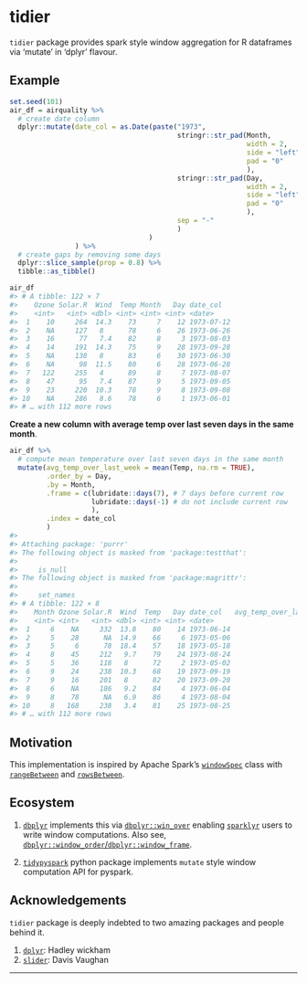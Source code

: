 
<!-- README.md is generated from README.Rmd. Please edit that file -->

# tidier

<!-- badges: start -->
<!-- badges: end -->

`tidier` package provides spark style window aggregation for R
dataframes via ‘mutate’ in ‘dplyr’ flavour.

## Example

``` r
set.seed(101)
air_df = airquality %>%
  # create date column
  dplyr::mutate(date_col = as.Date(paste("1973",
                                         stringr::str_pad(Month,
                                                          width = 2,
                                                          side = "left",
                                                          pad = "0"
                                                          ),
                                         stringr::str_pad(Day,
                                                          width = 2,
                                                          side = "left",
                                                          pad = "0"
                                                          ),
                                         sep = "-"
                                         )
                                  )
                ) %>%
  # create gaps by removing some days
  dplyr::slice_sample(prop = 0.8) %>% 
  tibble::as_tibble()

air_df
#> # A tibble: 122 × 7
#>    Ozone Solar.R  Wind  Temp Month   Day date_col  
#>    <int>   <int> <dbl> <int> <int> <int> <date>    
#>  1    10     264  14.3    73     7    12 1973-07-12
#>  2    NA     127   8      78     6    26 1973-06-26
#>  3    16      77   7.4    82     8     3 1973-08-03
#>  4    14     191  14.3    75     9    28 1973-09-28
#>  5    NA     138   8      83     6    30 1973-06-30
#>  6    NA      98  11.5    80     6    28 1973-06-28
#>  7   122     255   4      89     8     7 1973-08-07
#>  8    47      95   7.4    87     9     5 1973-09-05
#>  9    23     220  10.3    78     9     8 1973-09-08
#> 10    NA     286   8.6    78     6     1 1973-06-01
#> # … with 112 more rows
```

**Create a new column with average temp over last seven days in the same
month**.

``` r
air_df %>% 
  # compute mean temperature over last seven days in the same month
  mutate(avg_temp_over_last_week = mean(Temp, na.rm = TRUE),
         .order_by = Day,
         .by = Month,
         .frame = c(lubridate::days(7), # 7 days before current row
                    lubridate::days(-1) # do not include current row
                    ),
         .index = date_col
         )
#> 
#> Attaching package: 'purrr'
#> The following object is masked from 'package:testthat':
#> 
#>     is_null
#> The following object is masked from 'package:magrittr':
#> 
#>     set_names
#> # A tibble: 122 × 8
#>    Month Ozone Solar.R  Wind  Temp   Day date_col   avg_temp_over_last_week
#>    <int> <int>   <int> <dbl> <int> <int> <date>                       <dbl>
#>  1     6    NA     332  13.8    80    14 1973-06-14                    87.2
#>  2     5    28      NA  14.9    66     6 1973-05-06                    66  
#>  3     5     6      78  18.4    57    18 1973-05-18                    65.2
#>  4     8    45     212   9.7    79    24 1973-08-24                    76.5
#>  5     5    36     118   8      72     2 1973-05-02                   NaN  
#>  6     9    24     238  10.3    68    19 1973-09-19                    73  
#>  7     9    16     201   8      82    20 1973-09-20                    71.7
#>  8     6    NA     186   9.2    84     4 1973-06-04                    72.5
#>  9     8    78      NA   6.9    86     4 1973-08-04                    81.3
#> 10     8   168     238   3.4    81    25 1973-08-25                    76.5
#> # … with 112 more rows
```

## Motivation

This implementation is inspired by Apache Spark’s
[`windowSpec`](https://spark.apache.org/docs/3.2.1/api/python/reference/api/pyspark.sql.Column.over.html?highlight=windowspec)
class with
[`rangeBetween`](https://spark.apache.org/docs/3.2.1/api/python/reference/api/pyspark.sql.WindowSpec.rangeBetween.html)
and
[`rowsBetween`](https://spark.apache.org/docs/3.2.1/api/python/reference/api/pyspark.sql.WindowSpec.rowsBetween.html).

## Ecosystem

1.  [`dbplyr`](https://dbplyr.tidyverse.org/) implements this via
    [`dbplyr::win_over`](https://dbplyr.tidyverse.org/reference/win_over.html?q=win_over#null)
    enabling [`sparklyr`](https://spark.rstudio.com/) users to write
    window computations. Also see,
    [`dbplyr::window_order`/`dbplyr::window_frame`](https://dbplyr.tidyverse.org/reference/window_order.html?q=window_fr#ref-usage).

2.  [`tidypyspark`](https://talegari.github.io/tidypyspark/_build/html/index.html)
    python package implements `mutate` style window computation API for
    pyspark.

## Acknowledgements

`tidier` package is deeply indebted to two amazing packages and people
behind it.

1.  [`dplyr`](https://cran.r-project.org/package=dplyr): Hadley wickham
2.  [`slider`](https://cran.r-project.org/package=slider): Davis Vaughan

------------------------------------------------------------------------
